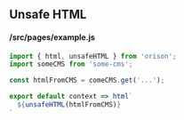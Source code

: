 ## Unsafe HTML

#### /src/pages/example.js
```js
import { html, unsafeHTML } from 'orison';
import someCMS from 'some-cms';

const htmlFromCMS = comeCMS.get('...');

export default context => html`
  ${unsafeHTML(htmlFromCMS)}
`
```
